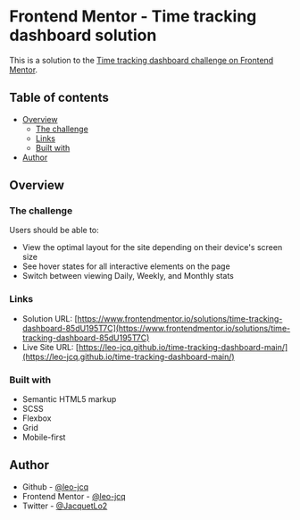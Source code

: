 # Frontend Mentor - Time tracking dashboard solution

This is a solution to the [Time tracking dashboard challenge on Frontend Mentor](https://www.frontendmentor.io/challenges/time-tracking-dashboard-UIQ7167Jw).

## Table of contents

- [Overview](#overview)
  - [The challenge](#the-challenge)
  - [Links](#links)
  - [Built with](#built-with)
- [Author](#author)

## Overview

### The challenge

Users should be able to:

- View the optimal layout for the site depending on their device's screen size
- See hover states for all interactive elements on the page
- Switch between viewing Daily, Weekly, and Monthly stats

### Links

- Solution URL: [https://www.frontendmentor.io/solutions/time-tracking-dashboard-85dU195T7C](https://www.frontendmentor.io/solutions/time-tracking-dashboard-85dU195T7C)
- Live Site URL: [https://leo-jcq.github.io/time-tracking-dashboard-main/](https://leo-jcq.github.io/time-tracking-dashboard-main/)

### Built with

- Semantic HTML5 markup
- SCSS
- Flexbox
- Grid
- Mobile-first

## Author

- Github - [@leo-jcq](https://github.com/leo-jcq)
- Frontend Mentor - [@leo-jcq](https://www.frontendmentor.io/profile/leo-jcq)
- Twitter - [@JacquetLo2](https://twitter.com/JacquetLo2)
